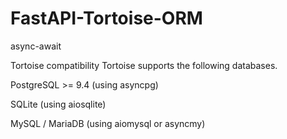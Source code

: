 # FastAPI-Tortoise-ORM
async-await 

Tortoise compatibility
Tortoise supports the following databases.


PostgreSQL >= 9.4 (using asyncpg)

SQLite (using aiosqlite)

MySQL / MariaDB (using aiomysql or asyncmy)

